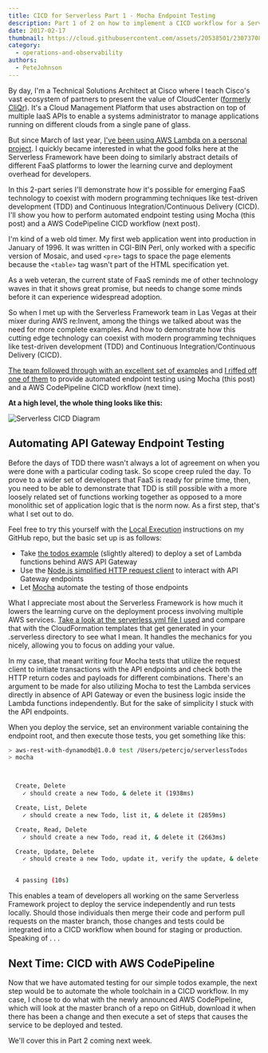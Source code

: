 ```yaml
---
title: CICD for Serverless Part 1 - Mocha Endpoint Testing
description: Part 1 of 2 on how to implement a CICD workflow for a Serverless project
date: 2017-02-17
thumbnail: https://cloud.githubusercontent.com/assets/20538501/23073708/05595248-f4fc-11e6-9a30-8e7ddaa16b56.png
category:
  - operations-and-observability
authors:
  - PeteJohnson
---
```


By day, I'm a Technical Solutions Architect at Cisco where I teach Cisco's vast ecosystem of partners to present the value of CloudCenter ([formerly CliQr](http://www.cisco.com/c/en/us/about/corporate-strategy-office/acquisitions/cliqr.html)). It's a Cloud Management Platform that uses abstraction on top of multiple IaaS APIs to enable a systems administrator to manage applications running on different clouds from a single pane of glass.

But since March of last year, [I've been using AWS Lambda on a personal project](https://fmlnerd.com/2016/08/16/30k-page-views-for-0-21-a-serverless-story/). I quickly became interested in what the good folks here at the Serverless Framework have been doing to similarly abstract details of different FaaS platforms to lower the learning curve and deployment overhead for developers.

In this 2-part series I'll demonstrate how it's possible for emerging FaaS technology to coexist with modern programming techniques like test-driven development (TDD) and Continuous Integration/Continuous Delivery (CICD). I'll show you how to perform automated endpoint testing using Mocha (this post) and a AWS CodePipeline CICD workflow (next post).

I'm kind of a web old timer. My first web application went into production in January of 1996. It was written in CGI-BIN Perl, only worked with a specific version of Mosaic, and used `<pre>` tags to space the page elements because the `<table>` tag wasn't part of the HTML specification yet.

As a web veteran, the current state of FaaS reminds me of other technology waves in that it shows great promise, but needs to change some minds before it can experience widespread adoption.

So when I met up with the Serverless Framework team in Las Vegas at their mixer during AWS re:Invent, among the things we talked about was the need for more complete examples. And how to demonstrate how this cutting edge technology can coexist with modern programming techniques like test-driven development (TDD) and Continuous Integration/Continuous Delivery (CICD).

[The team followed through with an excellent set of examples](https://github.com/serverless/examples) and [I riffed off one of them](https://github.com/nerdguru/serverlessTodos) to provide automated endpoint testing using Mocha (this post) and a AWS CodePipeline CICD workflow (next time).

**At a high level, the whole thing looks like this:**

![Serverless CICD Diagram](https://s3.amazonaws.com/analyzer.fmlnerd.com/img/ServerlessCICDmed.png)

## Automating API Gateway Endpoint Testing
Before the days of TDD there wasn't always a lot of agreement on when you were done with a particular coding task. So scope creep ruled the day. To prove to a wider set of developers that FaaS is ready for prime time, then, you need to be able to demonstrate that TDD is still possible with a more loosely related set of functions working together as opposed to a more monolithic set of application logic that is the norm now. As a first step, that's what I set out to do.

Feel free to try this yourself with the [Local Execution](https://github.com/nerdguru/serverlessTodos/blob/master/local.md) instructions on my GitHub repo, but the basic set up is as follows:

* Take [the todos example](https://github.com/serverless/examples/tree/master/aws-node-rest-api-with-dynamodb) (slightly altered) to deploy a set of Lambda functions behind AWS API Gateway
* Use the [Node.js simplified HTTP request client](https://www.npmjs.com/package/request) to interact with API Gateway endpoints
* Let [Mocha](https://mochajs.org/) automate the testing of those endpoints

What I appreciate most about the Serverless Framework is how much it lowers the learning curve on the deployment process involving multiple AWS services. [Take a look at the serverless.yml file I used](https://github.com/nerdguru/serverlessTodos/blob/master/serverless.yml) and compare that with the CloudFormation templates that get generated in your .serverless directory to see what I mean. It handles the mechanics for you nicely, allowing you to focus on adding your value.

In my case, that meant writing four Mocha tests that utilize the request client to initiate transactions with the API endpoints and check both the HTTP return codes and payloads for different combinations. There's an argument to be made for also utilizing Mocha to test the Lambda services directly in absence of API Gateway or even the business logic inside the Lambda functions independently. But for the sake of simplicity I stuck with the API endpoints.

When you deploy the service, set an environment variable containing the endpoint root, and then execute those tests, you get something like this:

```bash
> aws-rest-with-dynamodb@1.0.0 test /Users/petercjo/serverlessTodos
> mocha



  Create, Delete
    ✓ should create a new Todo, & delete it (1938ms)

  Create, List, Delete
    ✓ should create a new Todo, list it, & delete it (2859ms)

  Create, Read, Delete
    ✓ should create a new Todo, read it, & delete it (2663ms)

  Create, Update, Delete
    ✓ should create a new Todo, update it, verify the update, & delete it (2559ms)


  4 passing (10s)

```
This enables a team of developers all working on the same Serverless Framework project to deploy the service independently and run tests locally. Should those individuals then merge their code and perform pull requests on the master branch, those changes and tests could be integrated into a CICD workflow when bound for staging or production.  Speaking of . . .

## Next Time: CICD with AWS CodePipeline
Now that we have automated testing for our simple todos example, the next step would be to automate the whole toolchain in a CICD workflow.  In my case, I chose to do what with the newly announced AWS CodePipeline, which will look at the master branch of a repo on GitHub, download it when there has been a change and then execute a set of steps that causes the service to be deployed and tested.

We'll cover this in Part 2 coming next week.


